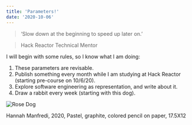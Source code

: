 ```yaml
---
title: 'Parameters!'
date: '2020-10-06'
---
```


>‘Slow down at the beginning to speed up later on.’

>Hack Reactor Technical Mentor

I will begin with some rules, so I know what I am doing:
1. These parameters are revisable.
2. Publish something every month while I am studying at Hack Reactor (starting pre-course on 10/6/20).
3. Explore software engineering as representation, and write about it.
4. Draw a rabbit every week (starting with this dog).



![Rose Dog](/rosedog.jpg "Rose Dog")

Hannah Manfredi, 2020, Pastel, graphite, colored pencil on paper, 17.5X12
